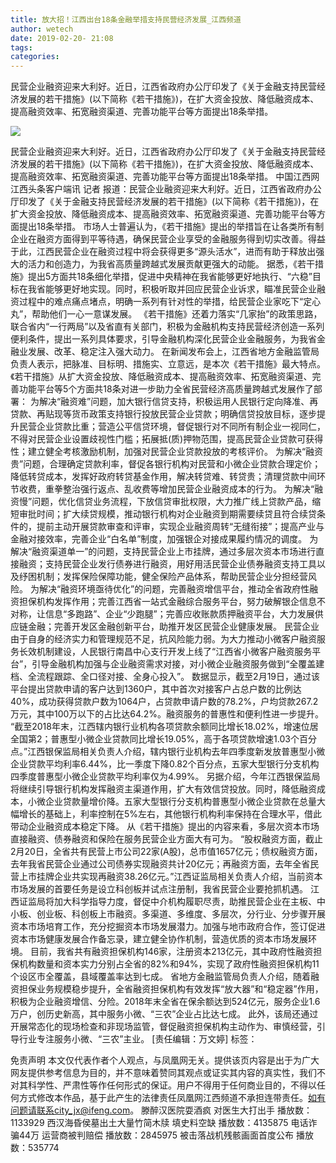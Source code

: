 ```yaml
---
title: 放大招！江西出台18条金融举措支持民营经济发展_江西频道
author: wetech
date: 2019-02-20- 21:08
tags: 
categories: 
---
```

民营企业融资迎来大利好。近日，江西省政府办公厅印发了《关于金融支持民营经济发展的若干措施》(以下简称《若干措施》)，在扩大资金投放、降低融资成本、提高融资效率、拓宽融资渠道、完善功能平台等方面提出18条举措。
<!-- more -->
                
<img align="center" border="0" src="http://p2.ifengimg.com/a/2016/0810/204c433878d5cf9size1_w16_h16.png" />
                
                
            
民营企业融资迎来大利好。近日，江西省政府办公厅印发了《关于金融支持民营经济发展的若干措施》(以下简称《若干措施》)，在扩大资金投放、降低融资成本、提高融资效率、拓宽融资渠道、完善功能平台等方面提出18条举措。
中国江西网江西头条客户端讯 记者
报道：民营企业融资迎来大利好。近日，江西省政府办公厅印发了《关于金融支持民营经济发展的若干措施》(以下简称《若干措施》)，在扩大资金投放、降低融资成本、提高融资效率、拓宽融资渠道、完善功能平台等方面提出18条举措。
市场人士普遍认为，《若干措施》提出的举措旨在让各类所有制企业在融资方面得到平等待遇，确保民营企业享受的金融服务得到切实改善。得益于此，江西民营企业在融资过程中将会获得更多“源头活水”，进而有助于释放出强大的活力和创造力，为我省高质量跨越式发展贡献更强大的动能。
据悉，《若干措施》提出5方面共18条细化举措，促进中央精神在我省能够更好地执行、“六稳”目标在我省能够更好地实现。同时，积极听取并回应民营企业诉求，瞄准民营企业融资过程中的难点痛点堵点，明确一系列有针对性的举措，给民营企业家吃下“定心丸”，帮助他们一心一意谋发展。
《若干措施》还着力落实“几家抬”的政策思路，联合省内“一行两局”以及省直有关部门，积极为金融机构支持民营经济创造一系列便利条件，提出一系列具体要求，引导金融机构深化民营企业金融服务，为我省金融业发展、改革、稳定注入强大动力。
在新闻发布会上，江西省地方金融监管局负责人表示，把脉准、目标明、措施实、立意远，是本次《若干措施》最大特点。《若干措施》从扩大资金投放、降低融资成本、提高融资效率、拓宽融资渠道、完善功能平台等5个方面共18条对进一步助力全省民营经济高质量跨越式发展作了部署：
为解决“融资难”问题，加大银行信贷支持，积极运用人民银行定向降准、再贷款、再贴现等货币政策支持银行投放民营企业贷款；明确信贷投放目标，逐步提升民营企业贷款比重；营造公平信贷环境，督促银行对不同所有制企业一视同仁，不得对民营企业设置歧视性门槛；拓展抵(质)押物范围，提高民营企业贷款可获得性；建立健全考核激励机制，加强对民营企业贷款投放的考核评价。
为解决“融资贵”问题，合理确定贷款利率，督促各银行机构对民营和小微企业贷款合理定价；降低转贷成本，发挥好政府转贷基金作用，解决转贷难、转贷贵；清理贷款中间环节收费，重拳整治强行返点、乱收费等增加民营企业融资成本的行为。
为解决“融资慢”问题，优化信贷业务流程，下放信贷审批权限，大力推广线上贷款产品，缩短审批时间；扩大续贷规模，推动银行机构对企业融资到期需要续贷且符合续贷条件的，提前主动开展贷款审查和评审，实现企业融资周转“无缝衔接”；提高产业与金融对接效率，完善企业“白名单”制度，加强银企对接成果履约情况的调度。
为解决“融资渠道单一”的问题，支持民营企业上市挂牌，通过多层次资本市场进行直接融资；支持民营企业发行债券进行融资，用好用活民营企业债券融资支持工具以及纾困机制；发挥保险保障功能，健全保险产品体系，帮助民营企业分担经营风险。
为解决“融资环境亟待优化”的问题，完善融资增信平台，推动全省政府性融资担保机构发挥作用；完善江西省一站式金融综合服务平台，努力破解银企信息不对称，让信息“多跑路”、企业“少跑腿”；完善应收账款质押融资平台，大力发展供应链金融；完善开发区金融创新平台，助推开发区民营企业健康发展。
民营企业由于自身的经济实力和管理规范不足，抗风险能力弱。为大力推动小微客户融资服务长效机制建设，人民银行南昌中心支行开发上线了“江西省小微客户融资服务平台”，引导金融机构加强与企业融资需求对接，对小微企业融资服务做到“全覆盖建档、全流程跟踪、全口径对接、全身心投入”。
数据显示，截至2月19日，通过该平台提出贷款申请的客户达到1360户，其中首次对接客户占总户数的比例达40%，成功获得贷款户数为1064户，占贷款申请户数的78.2%，户均贷款267.2万元，其中100万以下的占比达64.2%。融资服务的普惠性和便利性进一步提升。
“截至2018年末，江西辖内银行业机构各项贷款余额同比增长18.02%，增速位居全国第2；普惠型小微企业贷款同比增长19.05%，高于各项贷款增速1.03个百分点。”江西银保监局相关负责人介绍，辖内银行业机构去年四季度新发放普惠型小微企业贷款平均利率6.44%，比一季度下降0.82个百分点，五家大型银行分支机构四季度普惠型小微企业贷款平均利率仅为4.99%。
另据介绍，今年江西银保监局将继续引导银行机构发挥融资主渠道作用，扩大有效信贷投放。同时，降低融资成本，小微企业贷款量增价降。五家大型银行分支机构普惠型小微企业贷款在总量大幅增长的基础上，利率控制在5%左右，其他银行机构利率保持在合理水平，借此带动企业融资成本稳定下降。
从《若干措施》提出的内容来看，多层次资本市场直接融资、债券融资和保险在服务民营企业方面大有可为。
“股权融资方面，截止2月20日，全省共有民营上市公司22家(A股)，总市值1657亿元；债权融资方面，去年我省民营企业通过公司债券实现融资共计20亿元；再融资方面，去年全省民营上市挂牌企业共实现再融资38.26亿元。”江西证监局相关负责人介绍，当前资本市场发展的首要任务是设立科创板并试点注册制，我省民营企业要抢抓机遇。
江西证监局将加大科学指导力度，督促中介机构履职尽责，助推民营企业在主板、中小板、创业板、科创板上市融资。多渠道、多维度、多层次，分行业、分步骤开展资本市场培育工作，充分挖掘资本市场发展潜力。加强与地市政府合作，签订促进资本市场健康发展合作备忘录，建立健全协作机制，营造优质的资本市场发展环境。
目前，我省共有融资担保机构146家，注册资本213亿元，其中政府性融资担保机构数量和资本实力分别占全省的82%和94%，实现了政府性融资担保机构11个设区市全覆盖，县域覆盖率达到七成。
省地方金融监管局负责人介绍，随着融资担保业务规模稳步提升，全省融资担保机构有效发挥“放大器”和“稳定器”作用，积极为企业融资增信、分险。2018年末全省在保余额达到524亿元，服务企业1.6万户，创历史新高，其中服务小微、“三农”企业占比达七成。
此外，该局还通过开展常态化的现场检查和非现场监管，督促融资担保机构主动作为、审慎经营，引导行业专注服务小微、“三农”主业。
[责任编辑：万文婷]
标签：
 
             
免责声明
本文仅代表作者个人观点，与凤凰网无关。提供该页内容是出于为广大网友提供参考信息为目的，并不意味着赞同其观点或证实其内容的真实性，我们不对其科学性、严肃性等作任何形式的保证。用户不得用于任何商业目的，不得以任何方式修改本作品，基于此产生的法律责任凤凰网江西频道不承担连带责任。如有问题请联系city_jx@ifeng.com。
滕醉汉医院耍酒疯 对医生大打出手
播放数：1133929
西汉海昏侯墓出土大量竹简木牍 填史料空缺
播放数：4135875
电话诈骗44万 运营商被判赔偿
播放数：2845975
被击落战机残骸画面首度公布
播放数：535774
